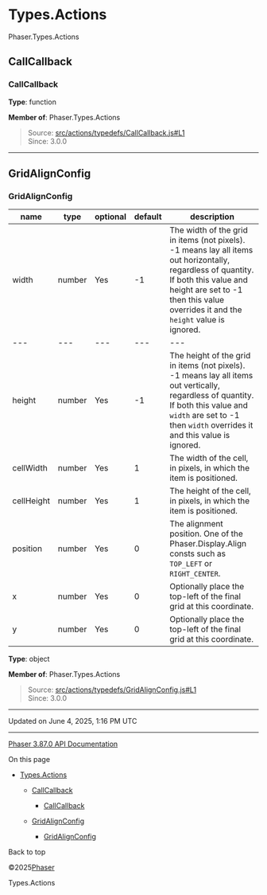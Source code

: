 # Types.Actions

Phaser.Types.Actions

## CallCallback

### <static> CallCallback

**Type**: function

**Member of**: Phaser.Types.Actions

> Source: [src/actions/typedefs/CallCallback.js#L1](https://github.com/phaserjs/phaser/blob/v3.87.0/src/actions/typedefs/CallCallback.js#L1)  
> Since: 3.0.0

---

## GridAlignConfig

### <static> GridAlignConfig

| name | type | optional | default | description |
| --- | --- | --- | --- | --- |
| width | number | Yes | -1 | The width of the grid in items (not pixels). -1 means lay all items out horizontally, regardless of quantity. If both this value and height are set to -1 then this value overrides it and the `height` value is ignored. |
| --- | --- | --- | --- | --- |
| height | number | Yes | -1 | The height of the grid in items (not pixels). -1 means lay all items out vertically, regardless of quantity. If both this value and `width` are set to -1 then `width` overrides it and this value is ignored. |
| cellWidth | number | Yes | 1 | The width of the cell, in pixels, in which the item is positioned. |
| cellHeight | number | Yes | 1 | The height of the cell, in pixels, in which the item is positioned. |
| position | number | Yes | 0 | The alignment position. One of the Phaser.Display.Align consts such as `TOP_LEFT` or `RIGHT_CENTER`. |
| x | number | Yes | 0 | Optionally place the top-left of the final grid at this coordinate. |
| y | number | Yes | 0 | Optionally place the top-left of the final grid at this coordinate. |

**Type**: object

**Member of**: Phaser.Types.Actions

> Source: [src/actions/typedefs/GridAlignConfig.js#L1](https://github.com/phaserjs/phaser/blob/v3.87.0/src/actions/typedefs/GridAlignConfig.js#L1)  
> Since: 3.0.0

---

Updated on June 4, 2025, 1:16 PM UTC

---

[Phaser 3.87.0 API Documentation](../../index.md)

On this page

* [Types.Actions](#typesactions)

  + [CallCallback](#callcallback)

    - [<static> CallCallback](#static-callcallback)
  + [GridAlignConfig](#gridalignconfig)

    - [<static> GridAlignConfig](#static-gridalignconfig)

Back to top

©2025[Phaser](https://docs.phaser.io)



Types.Actions